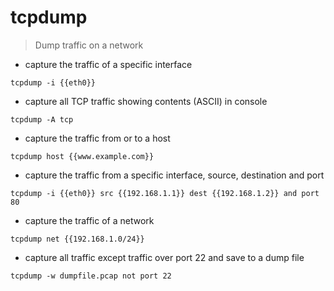 # tcpdump

> Dump traffic on a network

- capture the traffic of a specific interface

`tcpdump -i {{eth0}}`

- capture all TCP traffic showing contents (ASCII) in console

`tcpdump -A tcp`

- capture the traffic from or to a host

`tcpdump host {{www.example.com}}`

- capture the traffic from a specific interface, source, destination and port

`tcpdump -i {{eth0}} src {{192.168.1.1}} dest {{192.168.1.2}} and port 80`

- capture the traffic of a network

`tcpdump net {{192.168.1.0/24}}`

- capture all traffic except traffic over port 22 and save to a dump file

`tcpdump -w dumpfile.pcap not port 22`
